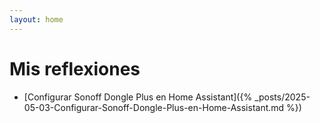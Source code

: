 ```yaml
---
layout: home
---
```

# Mis reflexiones

- [Configurar Sonoff Dongle Plus en Home Assistant]({% _posts/2025-05-03-Configurar-Sonoff-Dongle-Plus-en-Home-Assistant.md %})

